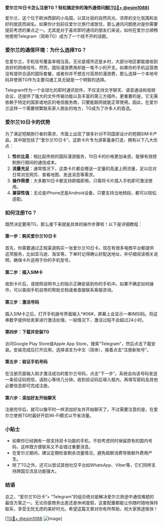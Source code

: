 **爱尔兰10日卡怎么注册TG？轻松搞定你的海外通信问题[[TG💪+ @esim1088](https://t.me/s/esim1088)]**

爱尔兰，这个位于欧洲西部的小岛国，以其壮丽的自然风光、浓厚的文化氛围和友好的居民而闻名。如果你计划前往爱尔兰旅行或居住，那么通讯问题绝对是你需要提前考虑的重点之一。尤其是对于喜欢即时通讯的朋友们来说，如何在爱尔兰顺畅地使用Telegram（简称TG）成为了一个绕不开的话题。

### 爱尔兰的通信环境：为什么选择TG？

在爱尔兰，手机信号覆盖率相当高，无论是城市还是乡村，大部分地区都能接收到良好的网络信号。然而，国际漫游费用却是一笔不小的开支。如果你的手机运营商没有提供合适的国际套餐，或者你并不想支付高昂的漫游费，那么选择一个本地号码并使用TG作为主要沟通工具无疑是一个明智的选择。

Telegram作为一个全球化的即时通讯软件，不仅支持文字聊天、语音通话和视频会议，还提供了强大的文件传输功能以及丰富的第三方插件。更重要的是，它无需依赖于特定的国家或地区的电信服务商，只要能联网就能正常使用。因此，在爱尔兰这样一个需要频繁联系家人朋友的地方，TG成为了许多人的首选。

### 爱尔兰10日卡的优势

为了满足短期旅行者的需求，市面上出现了很多针对不同国家设计的短期SIM卡产品，其中就包括了“爱尔兰10日卡”。这款卡片专为游客量身打造，拥有以下几大优点：

1. **性价比高**：相比起传统的国际漫游服务，10日卡的价格更加亲民，能够有效控制旅行期间的通信成本。
2. **流量充足**：通常情况下，这类卡片都会赠送一定量的高速上网流量，足以应对日常浏览网页、查看地图、发送消息等需求。
3. **操作简便**：大多数10日卡都支持即插即用，只需将卡片插入手机即可激活使用。
4. **兼容性强**：无论是iPhone还是Android设备，只要支持当地频段，都可以轻松适配。

### 如何注册TG？

既然决定要用TG，那么接下来就是具体的操作步骤啦！以下是详细教程：

#### 第一步：购买爱尔兰10日卡

首先，你需要通过正规渠道购买一张爱尔兰10日卡。现在有很多电商平台都提供这项服务，比如亚马逊、淘宝等。下单时记得确认好配送地址，并仔细阅读相关说明，确保卡片适用于你的手机型号。

#### 第二步：插入SIM卡

收到卡片后，请按照说明书上的指示正确安装到你的手机中。如果不确定如何操作，可以查阅手机自带的帮助文档或者直接联系客服咨询。

#### 第三步：激活号码

插入SIM卡之后，打开手机拨号界面输入*#06#，屏幕上会显示一串IMSI码。将这串数字提供给卖家进行激活处理。一般情况下，激活过程不会超过24小时。

#### 第四步：下载并安装TG

访问Google Play Store或Apple App Store，搜索“Telegram”，然后点击下载安装。安装完成后打开应用，选择语言为中文（简体），接着点击“注册新账号”。

#### 第五步：验证手机号码

在注册页面输入刚才激活成功的爱尔兰号码，点击“下一步”。系统会向该号码发送一条验证码短信，请耐心等待几分钟。收到验证码后填入框内，再填写密码及其他必要信息即可完成注册。

#### 第六步：添加好友开始聊天

注册完毕后，就可以像平时一样添加好友并开始聊天了。不过需要注意的是，在爱尔兰使用TG时最好开启Wi-Fi模式以节省流量。

### 小贴士

- 如果你已经拥有一部支持双卡功能的手机，不妨考虑同时保留原有的国内号码，这样既方便联系又不会错过重要消息。
- 在爱尔兰期间，建议定期检查剩余流量情况，避免超额消费导致额外费用产生。
- 除了TG之外，还可以尝试其他社交平台如WhatsApp、Viber等，它们同样支持跨国交流且功能强大。

### 结语

总之，“爱尔兰10日卡”+ “Telegram”的组合绝对是解决爱尔兰旅途中通信难题的最佳方案之一。无论你是商务出差还是休闲度假，这套配置都能让你随时随地保持联系，享受无忧无虑的美好时光。希望这篇文章对你有所帮助，祝大家旅途愉快！

[[TG💪+ @esim1088](https://t.me/s/esim1088) ![Image](https://i.postimg.cc/4NQfJmqS/Snipaste-2025-05-13-00-14-12.png)]
